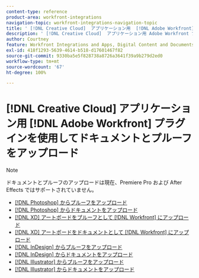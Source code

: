 ```yaml
---
content-type: reference
product-area: workfront-integrations
navigation-topic: workfront-integrations-navigation-topic
title: ' [!DNL Creative Cloud]  アプリケーション用  [!DNL Adobe Workfront]  プラグインを使用してドキュメントとプルーフをアップロード'
description: ' [!DNL Creative Cloud]  アプリケーション用 Adobe Workfront プラグイン'
author: Courtney
feature: Workfront Integrations and Apps, Digital Content and Documents
exl-id: 418f1293-5639-4614-b518-d17601467f82
source-git-commit: 9330ba5e5f828738a8726a3641f39a9b279d2ed0
workflow-type: tm+mt
source-wordcount: '67'
ht-degree: 100%

---
```


# [!DNL Creative Cloud] アプリケーション用 [!DNL Adobe Workfront] プラグインを使用してドキュメントとプルーフをアップロード

>[!NOTE]
>
>ドキュメントとプルーフのアップロードは現在、Premiere Pro および After Effects ではサポートされていません。


* [ [!DNL Photoshop] からプルーフをアップロード](/help/quicksilver/workfront-integrations-and-apps/adobe-workfront-for-creative-cloud/wf-cc-proofs-ps.md)
* [ [!DNL Photoshop] からドキュメントをアップロード](/help/quicksilver/workfront-integrations-and-apps/adobe-workfront-for-creative-cloud/wf-cc-docs-ps.md)
* [ [!DNL XD]  アートボードをプルーフとして  [!DNL Workfront] にアップロード](/help/quicksilver/workfront-integrations-and-apps/adobe-workfront-for-creative-cloud/wf-adobe-xd-proofs.md)
* [ [!DNL XD]  アートボードをドキュメントとして  [!DNL Workfront] にアップロード](/help/quicksilver/workfront-integrations-and-apps/adobe-workfront-for-creative-cloud/wf-adobe-xd-docs.md)
* [ [!DNL InDesign] からプルーフをアップロード](/help/quicksilver/workfront-integrations-and-apps/adobe-workfront-for-creative-cloud/wf-adobe-proofs-id.md)
* [ [!DNL InDesign] からドキュメントをアップロード](/help/quicksilver/workfront-integrations-and-apps/adobe-workfront-for-creative-cloud/wf-adobe-docs-id.md)
* [ [!DNL Illustrator] からプルーフをアップロード](/help/quicksilver/workfront-integrations-and-apps/adobe-workfront-for-creative-cloud/wf-adobe-proofs-ai.md)
* [ [!DNL Illustrator] からドキュメントをアップロード](/help/quicksilver/workfront-integrations-and-apps/adobe-workfront-for-creative-cloud/wf-adobe-docs-id.md)
